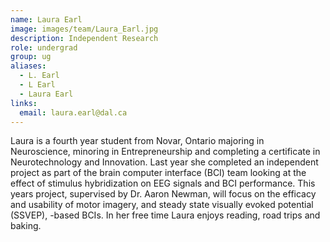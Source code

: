 ```yaml
---
name: Laura Earl
image: images/team/Laura_Earl.jpg
description: Independent Research
role: undergrad
group: ug
aliases:
  - L. Earl
  - L Earl
  - Laura Earl
links:
  email: laura.earl@dal.ca
---
```


Laura is a fourth year student from Novar, Ontario majoring in Neuroscience, minoring in Entrepreneurship and completing a certificate in Neurotechnology and Innovation. Last year she completed an independent project as part of the brain computer interface (BCI) team looking at the effect of stimulus hybridization on EEG signals and BCI performance. This years project, supervised by Dr. Aaron Newman, will focus on the efficacy and usability of motor imagery, and steady state visually evoked potential (SSVEP), -based BCIs. In her free time Laura enjoys reading, road trips and baking. 